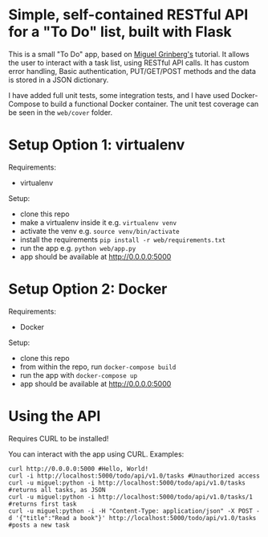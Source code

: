 Simple, self-contained RESTful API for a "To Do" list, built with Flask
=======================================================================

This is a small "To Do" app, based on [Miguel Grinberg's](https://blog.miguelgrinberg.com/post/designing-a-restful-api-with-python-and-flask) tutorial. It allows the user to interact with a task list, using RESTful API calls. It has custom error handling, Basic authentication, PUT/GET/POST methods and the data is stored in a JSON dictionary.

I have added full unit tests, some integration tests, and I have used Docker-Compose to build a functional Docker container. The unit test coverage can be seen in the `web/cover` folder.

Setup Option 1: virtualenv
==========================

Requirements:

-  virtualenv

Setup:

-  clone this repo
-  make a virtualenv inside it e.g. `virtualenv venv`
-  activate the venv e.g. `source venv/bin/activate`
-  install the requirements `pip install -r web/requirements.txt`
-  run the app e.g. `python web/app.py`
-  app should be available at http://0.0.0.0:5000

Setup Option 2: Docker
======================

Requirements:

-  Docker

Setup:

-  clone this repo
-  from within the repo, run `docker-compose build`
-  run the app with `docker-compose up`
-  app should be available at http://0.0.0.0:5000

Using the API
=============

Requires CURL to be installed!

You can interact with the app using CURL. Examples:

```
curl http://0.0.0.0:5000 #Hello, World!
curl -i http://localhost:5000/todo/api/v1.0/tasks #Unauthorized access
curl -u miguel:python -i http://localhost:5000/todo/api/v1.0/tasks #returns all tasks, as JSON
curl -u miguel:python -i http://localhost:5000/todo/api/v1.0/tasks/1 #returns first task
curl -u miguel:python -i -H "Content-Type: application/json" -X POST -d '{"title":"Read a book"}' http://localhost:5000/todo/api/v1.0/tasks #posts a new task
```
